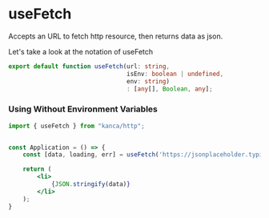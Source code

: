 # useFetch

Accepts an URL to fetch http resource, then returns data as json.

Let's take a look at the notation of useFetch

```ts
export default function useFetch(url: string,
                                 isEnv: boolean | undefined,
                                 env: string)
                                 : [any[], Boolean, any];
```



### Using Without Environment Variables


```jsx
import { useFetch } from "kanca/http";


const Application = () => {
    const [data, loading, err] = useFetch('https://jsonplaceholder.typicode.com/todos/1', false, null);

    return (
        <li>
            {JSON.stringify(data)}
        </li>
    );
}
```
